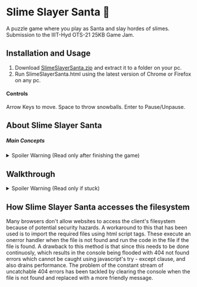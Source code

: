 # Slime Slayer Santa 🎅

A puzzle game where you play as Santa and slay hordes of slimes. Submission to the IIIT-Hyd OTS-21 25KB Game Jam.
## Installation and Usage

 1. Download [SlimeSlayerSanta.zip](https://github.com/advin4603/SlimeSlayerSanta/releases/download/1.0.0/slimeSlayerSanta.zip) and extract it to a folder on your pc.
 2.  Run SlimeSlayerSanta.html using the latest version of Chrome or Firefox on any pc.
 #### Controls
 Arrow Keys to move.
 Space to throw snowballs.
 Enter to Pause/Unpause.
## About Slime Slayer Santa
##### Main Concepts
<details>
    <summary>Spoiler Warning (Read only after finishing the game)</summary>
	<p>
	At the surface, Slime Slayer Santa is a simple "defeat the slimes" game.
	But, the main mechanic of the game is its ability to recognize changes in the game files and react accordingly.
	For example: Removing the collision file causes all collisions to be disabled. This causes Santa's snowballs to pass through the enemy and causes all enemy attacks to pass through Santa.
	The game's ability to react to file changes is subtly hinted to the player with the use of an intended error message during the first launch of the game asking the player to either remove audio.js to the trash folder or to edit the audio.js files hence demonstrating the two primary ways the game recognizes file changes.
	This leads to exciting puzzles forcing the player to constantly change files to complete rounds which would be otherwise impossible to do.
	The game also provides hints in the form of intentional "accidental logs" below the game canvas.
	</p>
</details>

## Walkthrough
<details>
	<summary>Spoiler Warning (Read only if stuck)</summary>
	<details><summary>Chasers</summary><p>Chasers will chase santa in a slow snail like way. Use the speed advantage to quickly shoot them down.</p></details>
		<details><summary>Shooters</summary>Shooters spew slimeballs at the Santa, slowing Santa and doing damage on impact. Disable the slimeBallEffect.js file by moving it from the GameFiles folder to the Trash folder, or setting globalState.slimeBallEffect = false; in the GameFiles folder using any text editor. This will effectively disable the effect of all slimeballs in the game.</details>
		<details><summary>Excreters</summary>Excreters excrete out toxic slime, covering almost the whole canvas. This causes Santa to use slimeballs instead of snowballs. Make sure to reenable slimeBallEffect.js file by moving it from the Trash folder to the GameFiles folder or setting globalState.slimeBallEffect = true in the GameFiles folder; using any text editor. This will reenable all slimeballs. </details>
		<details><summary>Dashers</summary>Dashers dash at Santa at high speeds and instantly kill him on impact. Disable collision.js by moving it from the GameFiles folder to the Trash folder or setting globalState.collision = false; in the GameFiles folder using any text editor. This will disable all collisions in the game causing the dashers to miss and go off the screen. This also results in Santa being able to go offscreen and causes all snowballs/slimeballs to pass through Santa and the slimes. Make sure to reenable collision.js by moving it from the Trash folder to the GameFiles folder or setting globalState.collision = true; using any text editor in the GameFiles folder after the round ends.</details>
		<details><summary>Absorbers</summary>Absorbers absorb Santa's attacks and increase their health by negating the damage done to them. Make the player do "negative" damage by setting globalState.playerDamage = -1; in playerDamage.js in the GameFiles folder using any text editor. This will cause the Absorber to take damage. Make sure to set globalState.playerDamage = 1; after the round ends to prevent Santa from healing any subsequent enemies.</details>
		<details><summary>slimeMaster64</summary>slimeMaster64 borrows its attacks from all the slimes that came before. The first phase is the same as Chasers except that slimeMaster64 kills in 1 hit. The second phase is where slimeMaster64 starts spewing slimeBalls. Disable slimeBallEffect.js and damage slimeMaster64 using your snowballs. slimeMaster64 notices its slimeBalls are not working and then switches to the third phase which is the same as Excreters. Enable slimeBallEffect.js and damage slimeMaster64 with your slimeBalls. slimeMaster64 notices that slimeballs are working and switches to its second phase. This continues until slimeMaster64 reaches 40% health. Then the next phase is the same as Absorbers. The last phase is similar to Dashers where slimeMaster64 dashes at the player at high speed and instantly kills the player on contact. Disabling collision.js causes slimeMaster64 to pass through the player and stop near the border. slimeMaster64 can be defeated by first disabling collision.js before slimeMaster64 dashes and then enabling it as soon as it passes the player and before it reaches the wall. This causes slimeMaster64 to slam the wall and take damage. This can be done easily by pausing the game at the correct time. Using the corners and causing slimeMaster64 to dash along diagonals gives the most time to the player to pause the game. </details>
</details>

## How Slime Slayer Santa accesses the filesystem
Many browsers don't allow websites to access the client's filesystem because of potential security hazards. A workaround to this that has been used is to import the required files using html script tags. These execute an onerror handler when the file is not found and run the code in the file if the file is found. A drawback to this method is that since this needs to be done continuosly, which results in the console being flooded with 404 not found errors which cannot be caught using javascript's try - except clause, and also drains performance.  The problem of the constant stream of uncatchable 404 errors has been tackled by clearing the console when the file is not found and replaced with a more friendly message.

